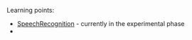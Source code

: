 Learning points:

* [SpeechRecognition](https://developer.mozilla.org/en-US/docs/Web/API/SpeechRecognition) - currently in the experimental phase
* 

